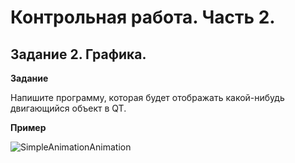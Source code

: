 # Контрольная работа. Часть 2.

## Задание 2. Графика.

<b>Задание</b>

Напишите программу, которая будет отображать какой-нибудь двигающийся объект в QT.

<b>Пример</b>

![SimpleAnimationAnimation](https://user-images.githubusercontent.com/35418986/170474652-927babf0-fb5c-4679-8d3d-6fcd6c8c9715.gif)
